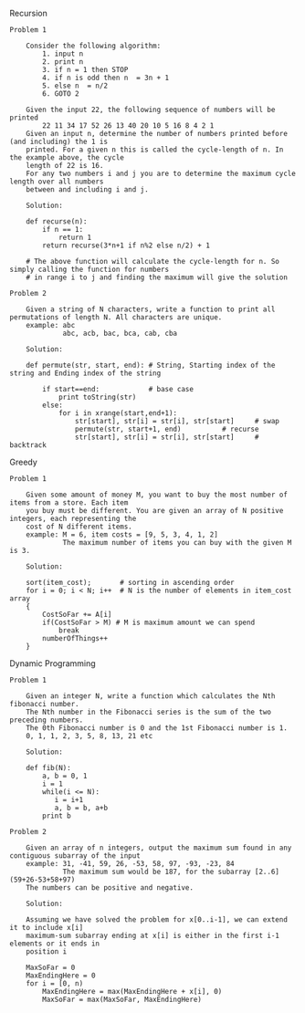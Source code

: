 
Recursion

	Problem 1
	
		Consider the following algorithm:
			1. input n
			2. print n
			3. if n = 1 then STOP
			4. if n is odd then n  = 3n + 1
			5. else n  = n/2
			6. GOTO 2
			
		Given the input 22, the following sequence of numbers will be printed
			22 11 34 17 52 26 13 40 20 10 5 16 8 4 2 1
		Given an input n, determine the number of numbers printed before (and including) the 1 is
		printed. For a given n this is called the cycle-length of n. In the example above, the cycle
		length of 22 is 16.
		For any two numbers i and j you are to determine the maximum cycle length over all numbers
		between and including i and j.
		
		Solution:
		
		def recurse(n):
			if n == 1:
				return 1
			return recurse(3*n+1 if n%2 else n/2) + 1
			
		# The above function will calculate the cycle-length for n. So simply calling the function for numbers 
		# in range i to j and finding the maximum will give the solution

	Problem 2
	
		Given a string of N characters, write a function to print all permutations of length N. All characters are unique.
		example: abc
				 abc, acb, bac, bca, cab, cba
	
		Solution:	
	
		def permute(str, start, end): # String, Starting index of the string and Ending index of the string
		
			if start==end:			  # base case
				print toString(str)
			else:
				for i in xrange(start,end+1):
					str[start], str[i] = str[i], str[start]		# swap
					permute(str, start+1, end)			# recurse
					str[start], str[i] = str[i], str[start] 	# backtrack

Greedy

	Problem 1
	
		Given some amount of money M, you want to buy the most number of items from a store. Each item
		you buy must be different. You are given an array of N positive integers, each representing the
		cost of N different items.
		example: M = 6, item costs = [9, 5, 3, 4, 1, 2]
				 The maximum number of items you can buy with the given M is 3. 
				 
		Solution:
		
		sort(item_cost);       # sorting in ascending order
		for i = 0; i < N; i++  # N is the number of elements in item_cost array
		{
			CostSoFar += A[i]
			if(CostSoFar > M) # M is maximum amount we can spend
				break
			numberOfThings++
		}

					
Dynamic Programming

	Problem 1
	
		Given an integer N, write a function which calculates the Nth fibonacci number.
		The Nth number in the Fibonacci series is the sum of the two preceding numbers. 
		The 0th Fibonacci number is 0 and the 1st Fibonacci number is 1. 
		0, 1, 1, 2, 3, 5, 8, 13, 21 etc
		
		Solution:

		def fib(N):
			a, b = 0, 1
			i = 1
			while(i <= N):
			   i = i+1
			   a, b = b, a+b
			print b
			
	Problem 2
		
		Given an array of n integers, output the maximum sum found in any contiguous subarray of the input
		example: 31, -41, 59, 26, -53, 58, 97, -93, -23, 84
				 The maximum sum would be 187, for the subarray [2..6] (59+26-53+58+97)
		The numbers can be positive and negative.
		
		Solution:
		
		Assuming we have solved the problem for x[0..i-1], we can extend it to include x[i]
		maximum-sum subarray ending at x[i] is either in the first i-1 elements or it ends in
		position i
		
		MaxSoFar = 0
		MaxEndingHere = 0
		for i = [0, n)
			MaxEndingHere = max(MaxEndingHere + x[i], 0)
			MaxSoFar = max(MaxSoFar, MaxEndingHere)
			
	
